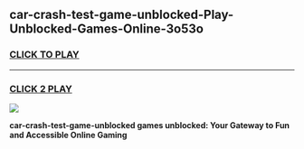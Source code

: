 
## car-crash-test-game-unblocked-Play-Unblocked-Games-Online-3o53o
<h3>
<a href="https://premium76.site?title=car-crash-test-game-unblocked&ref=25A">CLICK TO PLAY</a></h3>
<hr>

<h3>
<a href="https://premium76.site?title=car-crash-test-game-unblocked&ref=25A">CLICK 2 PLAY</a>
  
</h3>

<a href="https://premium76.site?title=car-crash-test-game-unblocked&ref=25A"><img src="https://clearcache.store/games.png"></a>


**car-crash-test-game-unblocked games unblocked: Your Gateway to Fun and Accessible Online Gaming**
